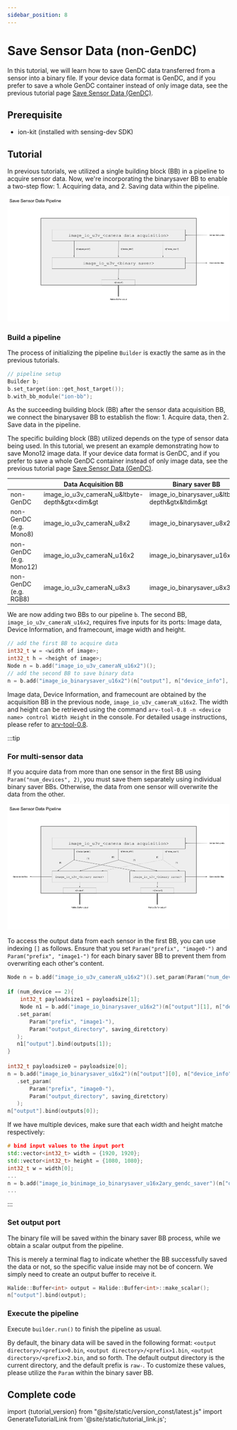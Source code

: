 ```yaml
---
sidebar_position: 8
---
```


# Save Sensor Data (non-GenDC)

In this tutorial, we will learn how to save GenDC data transferred from a sensor into a binary file.
If your device data format is GenDC, and if you prefer to save a whole GenDC container instead of only image data, see the previous tutorial page [Save Sensor Data (GenDC)](./save-gendc.md).

## Prerequisite
 
* ion-kit (installed with sensing-dev SDK) 

## Tutorial

In previous tutorials, we utilized a single building block (BB) in a pipeline to acquire sensor data. Now, we're incorporating the binarysaver BB to enable a two-step flow: 1. Acquiring data, and 2. Saving data within the pipeline.

![binarysaver-bb-after-data-acquisition-BB](../img/tutorial4-single-sensor.png)

### Build a pipeline

The process of initializing the pipeline `Builder` is exactly the same as in the previous tutorials. 

```c++
// pipeline setup
Builder b;
b.set_target(ion::get_host_target());
b.with_bb_module("ion-bb");
```

As the succeeding building block (BB) after the sensor data acquisition BB, we connect the binarysaver BB to establish the flow: 1. Acquire data, then 2. Save data in the pipeline.

The specific building block (BB) utilized depends on the type of sensor data being used. In this tutorial, we present an example demonstrating how to save Mono12 image data. If your device data format is GenDC, and if you prefer to save a whole GenDC container instead of only image data, see the previous tutorial page [Save Sensor Data (GenDC)](./save-gendc.md).

|           | Data Acquisition BB                            | Binary saver BB                                  |
|-----------|------------------------------------------------|--------------------------------------------------|
| non-GenDC | image_io_u3v_cameraN_u&ltbyte-depth&gtx<dim&gt | image_io_binarysaver_u&ltbyte-depth&gtx&ltdim&gt |
| non-GenDC<br/>(e.g. Mono8) | image_io_u3v_cameraN_u8x2 | image_io_binarysaver_u8x2 |
| non-GenDC<br/>(e.g. Mono12) | image_io_u3v_cameraN_u16x2 | image_io_binarysaver_u16x2 |
| non-GenDC<br/>(e.g. RGB8) | image_io_u3v_cameraN_u8x3 | image_io_binarysaver_u8x3 |

We are now adding two BBs to our pipeline `b`. The second BB, `image_io_u3v_cameraN_u16x2`, requires five inputs for its ports: Image data, Device Information, and framecount, image width and height.

```c++
// add the first BB to acquire data
int32_t w = <width of image>;
int32_t h = <height of image>;
Node n = b.add("image_io_u3v_cameraN_u16x2")();
// add the second BB to save binary data 
n = b.add("image_io_binarysaver_u16x2")(n["output"], n["device_info"], n["frame_count"][i], &w, &h);
```

Image data, Device Information, and framecount are obtained by the acquisition BB in the previous node, `image_io_u3v_cameraN_u16x2`. The width and height can be retrieved using the command `arv-tool-0.8 -n <device name> control Width Height` in the console. For detailed usage instructions, please refer to [arv-tool-0.8](../../external/aravis/arv-tools).

:::tip

### For multi-sensor data

If you acquire data from more than one sensor in the first BB using `Param("num_devices", 2)`, you must save them separately using individual binary saver BBs. Otherwise, the data from one sensor will overwrite the data from the other.

![binarysaver-bb-after-data-acquisition-BB-multi-sensor](../img/tutorial4-multi-sensor.png)

To access the output data from each sensor in the first BB, you can use indexing `[]` as follows. Ensure that you set `Param("prefix", "image0-")` and `Param("prefix", "image1-")` for each binary saver BB to prevent them from overwriting each other's content.

```c++
Node n = b.add("image_io_u3v_cameraN_u16x2")().set_param(Param("num_devices", 2),);

if (num_device == 2){
    int32_t payloadsize1 = payloadsize[1];
    Node n1 = b.add("image_io_binarysaver_u16x2")(n["output"][1], n["device_info"][1], n["frame_count"][i], &w, &h);
   .set_param(
       Param("prefix", "image1-"),
       Param("output_directory", saving_diretctory)
   );
   n1["output"].bind(outputs[1]);
}

int32_t payloadsize0 = payloadsize[0];
n = b.add("image_io_binarysaver_u16x2")(n["output"][0], n["device_info"][0], n["frame_count"][i], &w, &h);
   .set_param(
       Param("prefix", "image0-"),
       Param("output_directory", saving_diretctory)
   );
n["output"].bind(outputs[0]);
```

If we have multiple devices, make sure that each width and height matche respectively:
```C++
# bind input values to the input port
std::vector<int32_t> width = {1920, 1920};
std::vector<int32_t> height = {1080, 1080};
int32_t w = width[0];
...
n = b.add("image_io_binimage_io_binarysaver_u16x2ary_gendc_saver")(n["output"][0], n["device_info"][0], n["frame_count"][i], &w, &h);
...
```

:::

### Set output port

The binary file will be saved within the binary saver BB process, while we obtain a scalar output from the pipeline.

This is merely a terminal flag to indicate whether the BB successfully saved the data or not, so the specific value inside may not be of concern. We simply need to create an output buffer to receive it.

```c++
Halide::Buffer<int> output = Halide::Buffer<int>::make_scalar();
n["output"].bind(output);
```

### Execute the pipeline

Execute `builder.run()` to finish the pipeline as usual.

By default, the binary data will be saved in the following format: `<output directory>/<prefix>0.bin`, `<output directory>/<prefix>1.bin`, `<output directory>/<prefix>2.bin`, and so forth. The default output directory is the current directory, and the default prefix is `raw-`. To customize these values, please utilize the `Param` within the binary saver BB.

## Complete code

import {tutorial_version} from "@site/static/version_const/latest.js"
import GenerateTutorialLink from '@site/static/tutorial_link.js';

<GenerateTutorialLink language="cpp" tag={tutorial_version} tutorialfile="tutorial4_save_data" />
